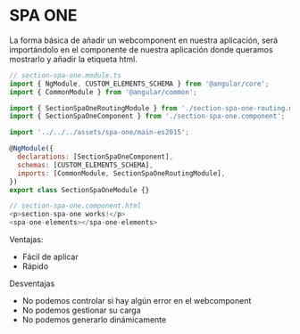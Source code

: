 # SPA ONE

La forma básica de añadir un webcomponent en nuestra aplicación, será importándolo en el componente de nuestra aplicación donde queramos mostrarlo y añadir la etiqueta html.

```js
// section-spa-one.module.ts
import { NgModule, CUSTOM_ELEMENTS_SCHEMA } from '@angular/core';
import { CommonModule } from '@angular/common';

import { SectionSpaOneRoutingModule } from './section-spa-one-routing.module';
import { SectionSpaOneComponent } from './section-spa-one.component';

import '../../../assets/spa-one/main-es2015';

@NgModule({
  declarations: [SectionSpaOneComponent],
  schemas: [CUSTOM_ELEMENTS_SCHEMA],
  imports: [CommonModule, SectionSpaOneRoutingModule],
})
export class SectionSpaOneModule {}

```

```js
// section-spa-one.component.html
<p>section-spa-one works!</p>
<spa-one-elements></spa-one-elements>
```

Ventajas:

- Fácil de aplicar
- Rápido

Desventajas

- No podemos controlar si hay algún error en el webcomponent
- No podemos gestionar su carga
- No podemos generarlo dinámicamente
